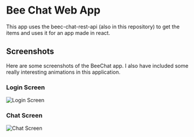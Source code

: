 # Bee Chat Web App
This app uses the beec-chat-rest-api (also in this repository) to get the items and uses it for an app made in react. 

## Screenshots
Here are some screenshots of the BeeChat app. I also have included some really interesting animations in this application.

### Login Screen
![Login Screen](https://raw.githubusercontent.com/skurnal2/30ProjectsIn75Days/master/bee-chat-web/Screenshots/1.JPG)

### Chat Screen
![Chat Screen](https://raw.githubusercontent.com/skurnal2/30ProjectsIn75Days/master/bee-chat-web/Screenshots/2.JPG)
